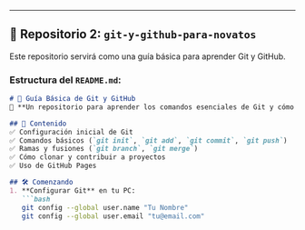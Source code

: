 
---

## 📌 **Repositorio 2: `git-y-github-para-novatos`**  
Este repositorio servirá como una guía básica para aprender Git y GitHub.  

### **Estructura del `README.md`:**  
```md
# 🚀 Guía Básica de Git y GitHub  
📌 **Un repositorio para aprender los comandos esenciales de Git y cómo trabajar con GitHub.**  

## 📂 Contenido  
✅ Configuración inicial de Git  
✅ Comandos básicos (`git init`, `git add`, `git commit`, `git push`)  
✅ Ramas y fusiones (`git branch`, `git merge`)  
✅ Cómo clonar y contribuir a proyectos  
✅ Uso de GitHub Pages  

## 🛠️ Comenzando  
1. **Configurar Git** en tu PC:  
   ```bash
   git config --global user.name "Tu Nombre"
   git config --global user.email "tu@email.com"
